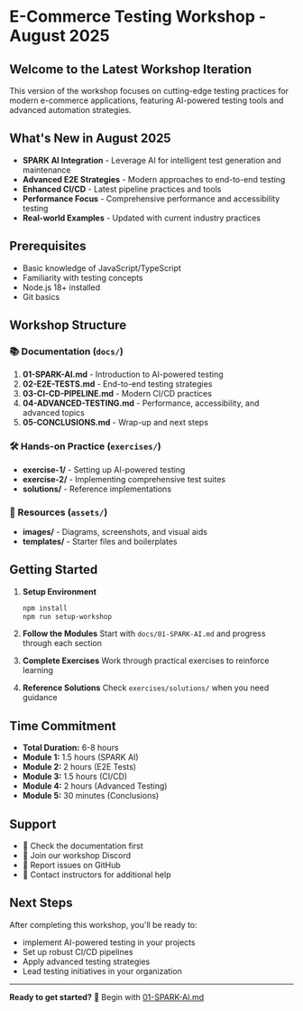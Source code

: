 # E-Commerce Testing Workshop - August 2025

## Welcome to the Latest Workshop Iteration

This version of the workshop focuses on cutting-edge testing practices for modern e-commerce applications, featuring AI-powered testing tools and advanced automation strategies.

## What's New in August 2025

- **SPARK AI Integration** - Leverage AI for intelligent test generation and maintenance
- **Advanced E2E Strategies** - Modern approaches to end-to-end testing
- **Enhanced CI/CD** - Latest pipeline practices and tools
- **Performance Focus** - Comprehensive performance and accessibility testing
- **Real-world Examples** - Updated with current industry practices

## Prerequisites

- Basic knowledge of JavaScript/TypeScript
- Familiarity with testing concepts
- Node.js 18+ installed
- Git basics

## Workshop Structure

### 📚 Documentation (`docs/`)

1. **01-SPARK-AI.md** - Introduction to AI-powered testing
2. **02-E2E-TESTS.md** - End-to-end testing strategies
3. **03-CI-CD-PIPELINE.md** - Modern CI/CD practices
4. **04-ADVANCED-TESTING.md** - Performance, accessibility, and advanced topics
5. **05-CONCLUSIONS.md** - Wrap-up and next steps

### 🛠️ Hands-on Practice (`exercises/`)

- **exercise-1/** - Setting up AI-powered testing
- **exercise-2/** - Implementing comprehensive test suites
- **solutions/** - Reference implementations

### 📁 Resources (`assets/`)

- **images/** - Diagrams, screenshots, and visual aids
- **templates/** - Starter files and boilerplates

## Getting Started

1. **Setup Environment**

   ```bash
   npm install
   npm run setup-workshop
   ```

2. **Follow the Modules**
   Start with `docs/01-SPARK-AI.md` and progress through each section

3. **Complete Exercises**
   Work through practical exercises to reinforce learning

4. **Reference Solutions**
   Check `exercises/solutions/` when you need guidance

## Time Commitment

- **Total Duration:** 6-8 hours
- **Module 1:** 1.5 hours (SPARK AI)
- **Module 2:** 2 hours (E2E Tests)
- **Module 3:** 1.5 hours (CI/CD)
- **Module 4:** 2 hours (Advanced Testing)
- **Module 5:** 30 minutes (Conclusions)

## Support

- 📖 Check the documentation first
- 💬 Join our workshop Discord
- 🐛 Report issues on GitHub
- 📧 Contact instructors for additional help

## Next Steps

After completing this workshop, you'll be ready to:

- implement AI-powered testing in your projects
- Set up robust CI/CD pipelines
- Apply advanced testing strategies
- Lead testing initiatives in your organization

---

**Ready to get started?** 🚀 Begin with [01-SPARK-AI.md](./docs/01-SPARK-AI.md)
